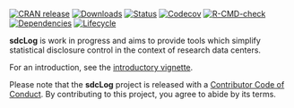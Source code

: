 [![CRAN
release](https://www.r-pkg.org/badges/version/sdcLog)](https://CRAN.R-project.org/package=sdcLog)
[![Downloads](https://cranlogs.r-pkg.org/badges/sdcLog)](https://www.r-pkg.org:443/pkg/sdcLog)
[![Status](https://www.repostatus.org/badges/latest/active.svg)](https://www.repostatus.org/#active)
[![Codecov](https://codecov.io/gh/matthiasgomolka/sdcLog/branch/main/graph/badge.svg)](https://app.codecov.io/gh/matthiasgomolka/sdcLog)
[![R-CMD-check](https://github.com/matthiasgomolka/sdcLog/workflows/R-CMD-check/badge.svg)](https://github.com/matthiasgomolka/sdcLog/actions)
[![Dependencies](https://tinyverse.netlify.com/badge/sdcLog)](https://cran.r-project.org/package=sdcLog)
[![Lifecycle](https://img.shields.io/badge/lifecycle-experimental-orange.svg)](https://lifecycle.r-lib.org/articles/stages.html)

**sdcLog** is work in progress and aims to provide tools which simplify
statistical disclosure control in the context of research data centers.

For an introduction, see the [introductory
vignette](https://CRAN.R-project.org/package=sdcLog/vignettes/intro.html).

Please note that the **sdcLog** project is released with a [Contributor
Code of
Conduct](https://github.com/matthiasgomolka/sdcLog/blob/main/.github/CODE_OF_CONDUCT.md).
By contributing to this project, you agree to abide by its terms.
